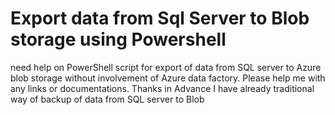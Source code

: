 
# Export data from Sql Server to Blob storage using Powershell

need help on PowerShell script for export of data from SQL server to Azure blob storage without involvement of Azure data factory. Please help me with any links or documentations.
Thanks in Advance
I have already traditional way of backup of data from SQL server to Blob

        